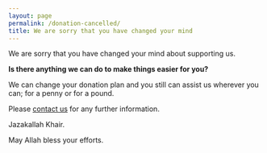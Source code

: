 ```yaml
---
layout: page
permalink: /donation-cancelled/
title: We are sorry that you have changed your mind
---
```


We are sorry that you have changed your mind about supporting us.

**Is there anything we can do to make things easier for you?**

We can change your donation plan and you still can assist us wherever you can; for a penny or for a pound.

Please <a href="/contact-us/">contact us</a> for any further information.

Jazakallah Khair.

May Allah bless your efforts.
